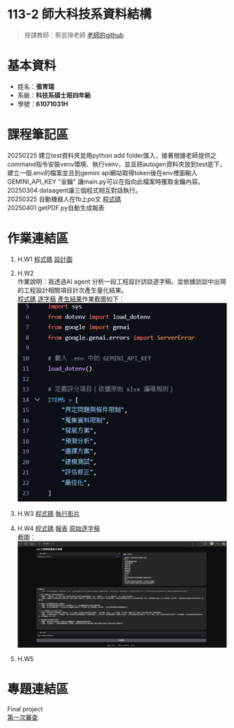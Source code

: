 # 113-2 師大科技系資料結構  
  > 授課教師：蔡芸琤老師  [老師的github](https://github.com/peculab/)
# 基本資料  
  * 姓名：**張育瑞**  
  * 系級：**科技系碩士班四年級**
  * 學號：**61071031H**
# 課程筆記區
20250225 建立test資料夾並用python add folder匯入，接著根據老師提供之command指令安裝venv環境、執行venv，並且把autogen資料夾放到test底下，建立一個.env的檔案並且到gemini api網站取得token後在env裡面輸入 GEMINI_API_KEY "金鑰" 讓main.py可以在指向此檔案時獲取金鑰內容。  
20250304 dataagent讓三個程式相互對話執行。  
20250325 自動機器人在fb上po文 [程式碼](https://github.com/TaroRay/DS/blob/main/postAI.py)  
20250401 getPDF.py自動生成報表
# 作業連結區
  1.  H.W1 [程式碼](https://github.com/TaroRay/DS/tree/main/20250304autogen_project-main)  [設計圖](https://drive.google.com/file/d/1VUwOVmaLiVNr1auMD2WT5QvJlFO-FWmG/view?usp=sharing)
  2.  H.W2  
作業說明：我透過AI agent 分析一段工程設計訪談逐字稿，並依據訪談中出現的工程設計相關項目計次產生量化結果。  
 [程式碼](https://github.com/TaroRay/DS/blob/main/HW2/H.W2.py) [逐字稿](https://github.com/TaroRay/DS/blob/main/HW2/engineering_interview.csv) [產生結果](https://github.com/TaroRay/DS/blob/main/HW2/engineer_output.csv)作業截圖如下：  
  ![image](https://github.com/TaroRay/DS/blob/main/HW2/%E8%9E%A2%E5%B9%95%E6%93%B7%E5%8F%96%E7%95%AB%E9%9D%A2%202025-03-31%20092453.png)  
   
  4.  H.W3 [程式碼](https://github.com/TaroRay/DS/blob/main/HW3/postAI.py) [執行影片](https://youtu.be/saoQCZc5FUw)
  5.  H.W4 [程式碼](https://github.com/TaroRay/DS/blob/main/HW4/HW4.py) [報表](https://github.com/TaroRay/DS/blob/main/HW4/report_20250405_093444.pdf) [原始逐字稿](https://github.com/TaroRay/DS/blob/main/HW4/engineering_interview.csv)  
      截圖：  
      ![image](https://github.com/TaroRay/DS/blob/main/HW4/HW4.jpg)
  7.  H.W5
# 專題連結區
Final project  
[第一次審查](https://www.youtube.com/watch?v=HNZi0XfPRjk)  
